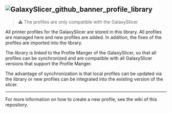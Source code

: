 ![GalaxySlicer_github_banner_profile_library](https://github.com/fr3ak2402/GalaxySlicer-Profile-Library/assets/96239814/1f03e1c8-4790-4d31-8845-48cd146a02a2)
------------------------------------------------

>⚠️ The profiles are only compatible with the GalaxySlicer

All printer profiles for the GalaxySlicer are stored in this library. All profiles are managed here and new profiles are added. In addition, the fixes of the profiles are imported into the library.

The library is linked to the Profile Manger of the GalaxySlicer, so that all profiles can be synchronized and are compatible with all GalaxySlicer versions that support the Profile Manger.

The advantage of synchronization is that local profiles can be updated via the library or new profiles can be integrated into the existing version of the slicer.

------------------------------------------------

For more information on how to create a new profile, see the wiki of this repository.
